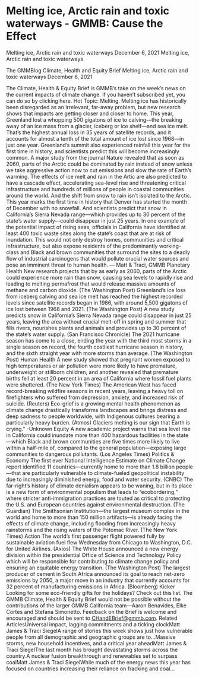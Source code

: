 # Melting ice, Arctic rain and toxic waterways - GMMB: Cause the Effect


Melting ice, Arctic rain and toxic waterways
December 6, 2021
Melting ice, Arctic rain and toxic waterways
 
The GMMBlog
Climate, Health and Equity Brief Melting ice, Arctic rain and toxic waterways
December 6, 2021
 
The Climate, Health & Equity Brief is GMMB’s take on the week’s news on the current impacts of climate change. If you haven’t subscribed yet, you can do so by clicking here.
Hot Topic: Melting. Melting ice has historically been disregarded as an irrelevant, far-away problem, but new research shows that impacts are getting closer and closer to home.
This year, Greenland lost a whopping 500 gigatons of ice to calving—the breaking away of an ice mass from a glacier, iceberg or ice shelf—and sea ice melt. That’s the highest annual loss in 35 years of satellite records, and it accounts for almost a tenth of the total amount of ice lost since 1968—in just one year.
Greenland’s summit also experienced rainfall this year for the first time in history, and scientists predict this will become increasingly common. A major study from the journal Nature revealed that as soon as 2060, parts of the Arctic could be dominated by rain instead of snow unless we take aggressive action now to cut emissions and slow the rate of Earth’s warming. The effects of ice melt and rain in the Artic are also predicted to have a cascade effect, accelerating sea-level rise and threatening critical infrastructure and hundreds of millions of people in coastal communities around the world.
And the shift from snow to rain isn’t isolated to the Arctic. This year marks the first time in history that Denver has started the month of December with no snowfall. And scientists predict that snow in California’s Sierra Nevada range—which provides up to 30 percent of the state’s water supply—could disappear in just 25 years.
In one example of the potential impact of rising seas, officials in California have identified at least 400 toxic waste sites along the state’s coast that are at risk of inundation. This would not only destroy homes, communities and critical infrastructure, but also expose residents of the predominantly working-class and Black and brown communities that surround the sites to a deadly flow of industrial carcinogens that would pollute crucial water sources and pose an imminent threat to human health.
— Matt & Traci, GMMB
Planetary Health
New research projects that by as early as 2060, parts of the Arctic could experience more rain than snow, causing sea levels to rapidly rise and leading to melting permafrost that would release massive amounts of methane and carbon dioxide. (The Washington Post)
Greenland’s ice loss from iceberg calving and sea ice melt has reached the highest recorded levels since satellite records began in 1986, with around 5,500 gigatons of ice lost between 1968 and 2021. (The Washington Post)
A new study predicts snow in California’s Sierra Nevada range could disappear in just 25 years, leaving the area without crucial melt-off in spring and summer that fills rivers, nourishes plants and animals and provides up to 30 percent of the state’s water supply. (San Francisco Chronicle)
The 2021 hurricane season has come to a close, ending the year with the third most storms in a single season on record, the fourth costliest hurricane season in history, and the sixth straight year with more storms than average. (The Washington Post)
Human Health
A new study showed that pregnant women exposed to high temperatures or air pollution were more likely to have premature, underweight or stillborn children, and another revealed that premature births fell at least 20 percent in an area of California where fossil fuel plants were shuttered. (The New York Times)
The American West has faced record-breaking wildfire seasons in recent years, leaving a heavy toll on firefighters who suffered from depression, anxiety, and increased risk of suicide. (Reuters)
Eco-grief is a growing mental health phenomenon as climate change drastically transforms landscapes and brings distress and deep sadness to people worldwide, with Indigenous cultures bearing a particularly heavy burden. (Atmos)
Glaciers melting is our sign that Earth is crying.”
-Unknown
Equity
A new academic project warns that sea level rise in California could inundate more than 400 hazardous facilities in the state—which Black and brown communities are five times more likely to live within a half-mile of, compared to the general population—exposing large communities to dangerous pollutants. (Los Angeles Times)
Politics & Economy
The first ever National Intelligence Estimate on Climate Change report identified 11 countries—currently home to more than 1.8 billion people—that are particularly vulnerable to climate-fueled geopolitical instability due to increasingly diminished energy, food and water security. (CNBC)
The far-right’s history of climate denialism appears to be waning, but in its place is a new form of environmental populism that leads to “ecobordering,” where stricter anti-immigration practices are touted as critical to protecting the U.S. and European countries against environmental destruction. (The Guardian)
The Smithsonian Institution—the largest museum complex in the world and home to more than 150 million artifacts—is already facing the effects of climate change, including flooding from increasingly heavy rainstorms and the rising waters of the Potomac River. (The New York Times)
Action
The world’s first passenger flight powered fully by sustainable aviation fuel flew Wednesday from Chicago to Washington, D.C. for United Airlines. (Axios)
The White House announced a new energy division within the presidential Office of Science and Technology Policy which will be responsible for contributing to climate change policy and ensuring an equitable energy transition. (The Washington Post)
The largest producer of cement in South Africa announced its goal to reach net-zero emissions by 2050, a major move in an industry that currently accounts for 32 percent of manufacturing emissions in Africa. (Bloomberg)
Kicker
Looking for some eco-friendly gifts for the holidays? Check out this list.
The GMMB Climate, Health & Equity Brief would not be possible without the contributions of the larger GMMB California team—Aaron Benavides, Elke Cortes and Stefana Simonetto. Feedback on the Brief is welcome and encouraged and should be sent to CHandEBrief@gmmb.com.
Related ArticlesUniversal impact, lagging commitments and a ticking clockMatt James & Traci SiegelA range of stories this week shows just how vulnerable people from all demographic and geographic groups are to…Massive storms, new household incentives, and a critical year aheadMatt James & Traci SiegelThe last month has brought devastating storms across the country.A nuclear fusion breakthrough and renewables set to surpass coalMatt James & Traci SiegelWhile much of the energy news this year has focused on countries increasing their reliance on fracking and coal…
